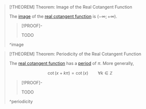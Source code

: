 >[!THEOREM] Theorem: Image of the Real Cotangent Function
>
>The [image](../../../../Functions/index.md) of the [real cotangent function](Real%20Cotangent%20Function.md) is $(-\infty; +\infty)$.
>
>>[!PROOF]-
>>
>>TODO
>>
>
>^image
>

>[!THEOREM] Theorem: Periodicity of the Real Cotangent Function
>
>The [real cotangent function](Real%20Cotangent%20Function.md) has a [period](../../Periodicity/Periodicity.md) of $\pi$. More generally,
>
>$$\cot(x + k\pi) = \cot (x) \qquad \forall k \in \mathbb{Z}$$
>
>>[!PROOF]-
>>
>>TODO
>>
>
>^periodicity
>